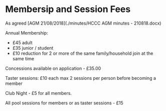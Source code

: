 
# Membersip and Session Fees #

As agreed [AGM 21/08/2018](./minutes/HCCC AGM minutes - 210818.docx) 

Annual Membership:
 * £45 adult 
 * £35 junior / student
 * £10 reduction for 2 or more of the same family/household join at the same time 


Concessions available on application - £35.00


Taster sessions: £10 each max 2 sessions per person before becoming a member

Club Night - £5 for all members.

All pool sessions for members or as taster sessions - £15 


